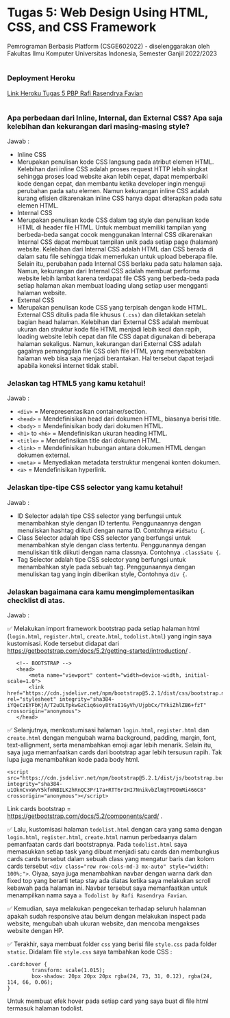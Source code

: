 # Tugas 5: Web Design Using HTML, CSS, and CSS Framework

Pemrograman Berbasis Platform (CSGE602022) - diselenggarakan oleh Fakultas Ilmu Komputer Universitas Indonesia, Semester Ganjil 2022/2023 

#

### Deployment Heroku
[Link Heroku Tugas 5 PBP Rafi Rasendrya Favian](https://pbp-tugas2-papian.herokuapp.com/todolist/)

#

### Apa perbedaan dari Inline, Internal, dan External CSS? Apa saja kelebihan dan kekurangan dari masing-masing style?
Jawab :
- Inline CSS
- Merupakan penulisan kode CSS langsung pada atribut elemen HTML. Kelebihan dari inline CSS adalah proses request HTTP lebih singkat sehingga proses load website akan lebih cepat, dapat memperbaiki kode dengan cepat, dan membantu ketika developer ingin menguji perubahan pada satu elemen. Namun kekurangan inline CSS adalah kurang efisien dikarenakan inline CSS hanya dapat diterapkan pada satu elemen HTML.
- Internal CSS
- Merupakan penulisan kode CSS dalam tag style dan penulisan kode HTML di header file HTML. Untuk membuat memiliki tampilan yang berbeda-beda sangat cocok menggunakan Internal CSS dikarenakan Internal CSS dapat membuat tampilan unik pada setiap page (halaman) website. Kelebihan dari Internal CSS adalah HTML dan CSS berada di dalam satu file sehingga tidak memerlukan untuk upload beberapa file. Selain itu, perubahan pada Internal CSS berlaku pada satu halaman saja. Namun, kekurangan dari Internal CSS adalah membuat performa website lebih lambat karena terdapat file CSS yang berbeda-beda pada setiap halaman akan membuat loading ulang setiap user mengganti halaman website.
- External CSS
- Merupakan penulisan kode CSS yang terpisah dengan kode HTML. External CSS ditulis pada file khusus `(.css)` dan diletakkan setelah bagian head halaman. Kelebihan dari External CSS adalah membuat ukuran dan struktur kode file HTML menjadi lebih kecil dan rapih, loading website lebih cepat dan file CSS dapat digunakan di beberapa halaman sekaligus. Namun, kekurangan dari External CSS adalah gagalnya pemanggilan file CSS oleh file HTML yang menyebabkan halaman web bisa saja menjadi berantakan. Hal tersebut dapat terjadi apabila koneksi internet tidak stabil.

### Jelaskan tag HTML5 yang kamu ketahui!
Jawab :

- `<div>`  = Merepresentasikan container/section.
- `<head>` = Mendefinisikan head dari dokumen HTML, biasanya berisi title.
- `<body>` = Mendefinisikan body dari dokumen HTML.
- `<h1>` to `<h6>` = Mendefinisikan ukuran heading HTML.
- `<title>` = Mendefinsikan title dari dokumen HTML.
- `<link>` = Mendefinisikan hubungan antara dokumen HTML dengan dokumen external.
- `<meta>` = Menyediakan metadata terstruktur mengenai konten dokumen.
- `<a>` = Mendefinisikan hyperlink.

### Jelaskan tipe-tipe CSS selector yang kamu ketahui!
Jawab :

- ID Selector adalah tipe CSS selector yang berfungsi untuk menambahkan style dengan ID tertentu. Penggunaannya dengan menuliskan hashtag diikuti dengan nama ID. Contohnya `#idSatu {`.
- Class Selector adalah tipe CSS selector yang berfungsi untuk menambahkan style dengan class tertentu. Penggunannya dengan menuliskan titik diikuti dengan nama classnya. Contohnya `.classSatu {`.
- Tag Selector adalah tipe CSS selector yang berfungsi untuk menambahkan style pada sebuah tag. Penggunaannya dengan menuliskan tag yang ingin diberikan style, Contohnya `div {`.

### Jelaskan bagaimana cara kamu mengimplementasikan checklist di atas.
Jawab :

 ✅ Melakukan import framework bootstrap pada setiap halaman html (`login.html`, `register.html`, `create.html`, `todolist.html`) yang ingin saya kustomisasi. Kode tersebut didapat dari https://getbootstrap.com/docs/5.2/getting-started/introduction/ .
 ```
    <!-- BOOTSTRAP -->
    <head>
        <meta name="viewport" content="width=device-width, initial-scale=1.0">
        <link href="https://cdn.jsdelivr.net/npm/bootstrap@5.2.1/dist/css/bootstrap.min.css" rel="stylesheet" integrity="sha384-iYQeCzEYFbKjA/T2uDLTpkwGzCiq6soy8tYaI1GyVh/UjpbCx/TYkiZhlZB6+fzT" crossorigin="anonymous">
    </head>
```

 ✅ Selanjutnya, menkostumisasi halaman `login.html`, `register.html` dan `create.html` dengan mengubah warna background, padding, margin, font, text-allignment, serta menambahkan emoji agar lebih menarik. Selain itu, saya juga memanfaatkan cards dari bootstrap agar lebih tersusun rapih. Tak lupa juga menambahkan kode pada body html.
 ```
 <script src="https://cdn.jsdelivr.net/npm/bootstrap@5.2.1/dist/js/bootstrap.bundle.min.js" integrity="sha384-u1OknCvxWvY5kfmNBILK2hRnQC3Pr17a+RTT6rIHI7NnikvbZlHgTPOOmMi466C8" crossorigin="anonymous"></script>
 ``` 
 Link cards bootstrap =  https://getbootstrap.com/docs/5.2/components/card/ .

 ✅ Lalu, kustomisasi halaman `todolist.html` dengan cara yang sama dengan `login.html`, `register.html`, `create.html` namun perbedaanya dalam pemanfaatan cards dari bootstrapnya. Pada `todolist.html` saya memasukkan setiap task yang dibuat menjadi satu cards dan membungkus cards cards tersebut dalam sebuah class yang mengatur baris dan kolom cards tersebut `<div class="row row-cols-md-3 mx-auto" style="width: 100%;">`. Oiyaa, saya juga menambahkan navbar dengan warna dark dan fixed top yang berarti tetap stay ada diatas ketika saya melakukan scroll kebawah pada halaman ini. Navbar tersebut saya memanfaatkan untuk menampilkan nama saya `a Todolist by Rafi Rasendrya Favian`.       

✅  Kemudian, saya melakukan pengecekan terhadap seluruh halamnan apakah sudah responsive atau belum dengan melakukan inspect pada website, mengubah ubah ukuran website, dan mencoba mengakses website dengan HP. 

✅ Terakhir, saya membuat folder `css` yang berisi file `style.css` pada folder `static`. Didalam file `style.css` saya tambahkan kode CSS :
```
.card:hover {
        transform: scale(1.015);
        box-shadow: 20px 20px 20px rgba(24, 73, 31, 0.12), rgba(24, 114, 66, 0.06);
}
```
Untuk membuat efek hover pada setiap card yang saya buat di file html termasuk halaman todolist.